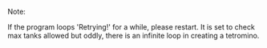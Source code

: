 Note:

If the program loops 'Retrying!' for a while, please restart.
It is set to check max tanks allowed but oddly, there is an infinite loop in creating a tetromino.
